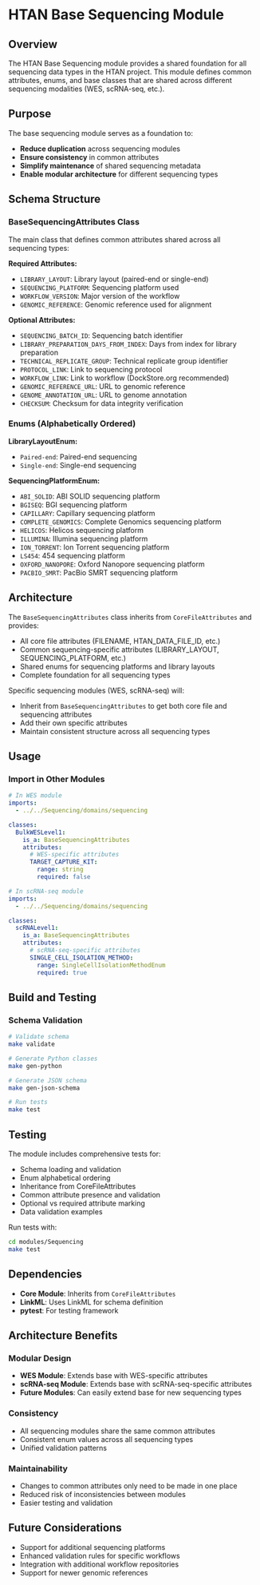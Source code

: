 # HTAN Base Sequencing Module

## Overview

The HTAN Base Sequencing module provides a shared foundation for all sequencing data types in the HTAN project. This module defines common attributes, enums, and base classes that are shared across different sequencing modalities (WES, scRNA-seq, etc.).

## Purpose

The base sequencing module serves as a foundation to:
- **Reduce duplication** across sequencing modules
- **Ensure consistency** in common attributes
- **Simplify maintenance** of shared sequencing metadata
- **Enable modular architecture** for different sequencing types

## Schema Structure

### BaseSequencingAttributes Class

The main class that defines common attributes shared across all sequencing types:

**Required Attributes:**
- `LIBRARY_LAYOUT`: Library layout (paired-end or single-end)
- `SEQUENCING_PLATFORM`: Sequencing platform used
- `WORKFLOW_VERSION`: Major version of the workflow
- `GENOMIC_REFERENCE`: Genomic reference used for alignment

**Optional Attributes:**
- `SEQUENCING_BATCH_ID`: Sequencing batch identifier
- `LIBRARY_PREPARATION_DAYS_FROM_INDEX`: Days from index for library preparation
- `TECHNICAL_REPLICATE_GROUP`: Technical replicate group identifier
- `PROTOCOL_LINK`: Link to sequencing protocol
- `WORKFLOW_LINK`: Link to workflow (DockStore.org recommended)
- `GENOMIC_REFERENCE_URL`: URL to genomic reference
- `GENOME_ANNOTATION_URL`: URL to genome annotation
- `CHECKSUM`: Checksum for data integrity verification

### Enums (Alphabetically Ordered)

**LibraryLayoutEnum:**
- `Paired-end`: Paired-end sequencing
- `Single-end`: Single-end sequencing

**SequencingPlatformEnum:**
- `ABI_SOLID`: ABI SOLID sequencing platform
- `BGISEQ`: BGI sequencing platform
- `CAPILLARY`: Capillary sequencing platform
- `COMPLETE_GENOMICS`: Complete Genomics sequencing platform
- `HELICOS`: Helicos sequencing platform
- `ILLUMINA`: Illumina sequencing platform
- `ION_TORRENT`: Ion Torrent sequencing platform
- `LS454`: 454 sequencing platform
- `OXFORD_NANOPORE`: Oxford Nanopore sequencing platform
- `PACBIO_SMRT`: PacBio SMRT sequencing platform

## Architecture

The `BaseSequencingAttributes` class inherits from `CoreFileAttributes` and provides:
- All core file attributes (FILENAME, HTAN_DATA_FILE_ID, etc.)
- Common sequencing-specific attributes (LIBRARY_LAYOUT, SEQUENCING_PLATFORM, etc.)
- Shared enums for sequencing platforms and library layouts
- Complete foundation for all sequencing types

Specific sequencing modules (WES, scRNA-seq) will:
- Inherit from `BaseSequencingAttributes` to get both core file and sequencing attributes
- Add their own specific attributes
- Maintain consistent structure across all sequencing types

## Usage

### Import in Other Modules

```yaml
# In WES module
imports:
  - ../../Sequencing/domains/sequencing

classes:
  BulkWESLevel1:
    is_a: BaseSequencingAttributes
    attributes:
      # WES-specific attributes
      TARGET_CAPTURE_KIT:
        range: string
        required: false
```

```yaml
# In scRNA-seq module
imports:
  - ../../Sequencing/domains/sequencing

classes:
  scRNALevel1:
    is_a: BaseSequencingAttributes
    attributes:
      # scRNA-seq-specific attributes
      SINGLE_CELL_ISOLATION_METHOD:
        range: SingleCellIsolationMethodEnum
        required: true
```

## Build and Testing

### Schema Validation
```bash
# Validate schema
make validate

# Generate Python classes
make gen-python

# Generate JSON schema
make gen-json-schema

# Run tests
make test
```

## Testing

The module includes comprehensive tests for:
- Schema loading and validation
- Enum alphabetical ordering
- Inheritance from CoreFileAttributes
- Common attribute presence and validation
- Optional vs required attribute marking
- Data validation examples

Run tests with:
```bash
cd modules/Sequencing
make test
```

## Dependencies

- **Core Module**: Inherits from `CoreFileAttributes`
- **LinkML**: Uses LinkML for schema definition
- **pytest**: For testing framework

## Architecture Benefits

### Modular Design
- **WES Module**: Extends base with WES-specific attributes
- **scRNA-seq Module**: Extends base with scRNA-seq-specific attributes
- **Future Modules**: Can easily extend base for new sequencing types

### Consistency
- All sequencing modules share the same common attributes
- Consistent enum values across all sequencing types
- Unified validation patterns

### Maintainability
- Changes to common attributes only need to be made in one place
- Reduced risk of inconsistencies between modules
- Easier testing and validation

## Future Considerations

- Support for additional sequencing platforms
- Enhanced validation rules for specific workflows
- Integration with additional workflow repositories
- Support for newer genomic references

